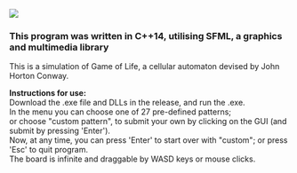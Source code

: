 ![](https://s1.gifyu.com/images/SRSuc.gif)

### This program was written in C++14, utilising SFML, a graphics and multimedia library

This is a simulation of Game of Life, a cellular automaton devised by John Horton Conway.

**Instructions for use:**\
Download the .exe file and DLLs in the release, and run the .exe.\
In the menu you can choose one of 27 pre-defined patterns;\
or choose "custom pattern", to submit your own by clicking on the GUI (and submit by pressing 'Enter').\
Now, at any time, you can press 'Enter' to start over with "custom"; or press 'Esc' to quit program.\
The board is infinite and draggable by WASD keys or mouse clicks.